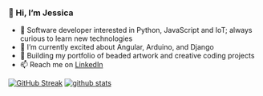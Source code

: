 ### 👋 Hi, I’m Jessica
- 👀  Software developer interested in Python, JavaScript and IoT; always curious to learn new technologies
- 🌱  I’m currently excited about Angular, Arduino, and Django
- 💞️  Building my portfolio of beaded artwork and creative coding projects
- 📫  Reach me on <a href="https://www.linkedin.com/in/jessicakincaid" target="_blank">LinkedIn</a>

[![GitHub Streak](https://github-readme-streak-stats.herokuapp.com?user=j-kincaid&theme=dark&date_format=M%20j%5B%2C%20Y%5D)](https://git.io/streak-stats)
[![github stats](https://github-readme-stats.vercel.app/api?username=j-kincaid&theme=dark)](https://github.com/j-kincaid/github-readme-stats)
<!---
[![Top Langs](https://github-readme-stats.vercel.app/api/top-langs/?username=j-kincaid&theme=dark)](https://github.com/j-kincaid/github-readme-stats)

j-kincaid/j-kincaid is a ✨ special ✨ repository because its `README.md` (this file) appears on your GitHub profile.
You can click the Preview link to take a look at your changes.
--->
